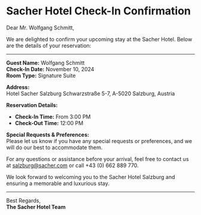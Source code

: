 # Sacher Hotel Check-In Confirmation

Dear Mr. Wolfgang Schmitt,

We are delighted to confirm your upcoming stay at the Sacher Hotel. Below are the details of your reservation:

---

**Guest Name:** Wolfgang Schmitt  
**Check-In Date:** November 10, 2024  
**Room Type:** Signature Suite

**Address:**  
Hotel Sacher Salzburg
Schwarzstraße 5-7, A-5020
Salzburg, Austria 

**Reservation Details:**  
- **Check-In Time:** From 3:00 PM  
- **Check-Out Time:** 12:00 PM

**Special Requests & Preferences:**  
Please let us know if you have any special requests or preferences, and we will do our best to accommodate them.

For any questions or assistance before your arrival, feel free to contact us at salzburg@sacher.com or call +43 (0) 662 889 770.

We look forward to welcoming you to the Sacher Hotel Salzburg and ensuring a memorable and luxurious stay.

---

Best Regards,  
**The Sacher Hotel Team**
